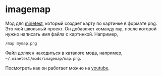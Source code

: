 # imagemap

Мод для [minetest](https://www.minetest.net/), который создает карту по картинке
в формате png. Это мой школьный проект.
Он добавляет команду `map`, после которой нужно написать имя
файла с картинкой. Например,
```
/map mymap.png
```
Файл должен находиться в каталоге мода, например, `~/.minetest/mods/imagemap/map.png`.

Посмотреть как он работает можно на [youtube](https://youtu.be/y1plFH-CLKs). 
